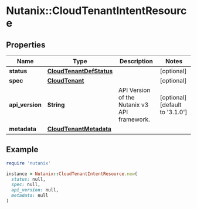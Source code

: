 # Nutanix::CloudTenantIntentResource

## Properties

| Name | Type | Description | Notes |
| ---- | ---- | ----------- | ----- |
| **status** | [**CloudTenantDefStatus**](CloudTenantDefStatus.md) |  | [optional] |
| **spec** | [**CloudTenant**](CloudTenant.md) |  | [optional] |
| **api_version** | **String** | API Version of the Nutanix v3 API framework. | [optional][default to &#39;3.1.0&#39;] |
| **metadata** | [**CloudTenantMetadata**](CloudTenantMetadata.md) |  |  |

## Example

```ruby
require 'nutanix'

instance = Nutanix::CloudTenantIntentResource.new(
  status: null,
  spec: null,
  api_version: null,
  metadata: null
)
```

